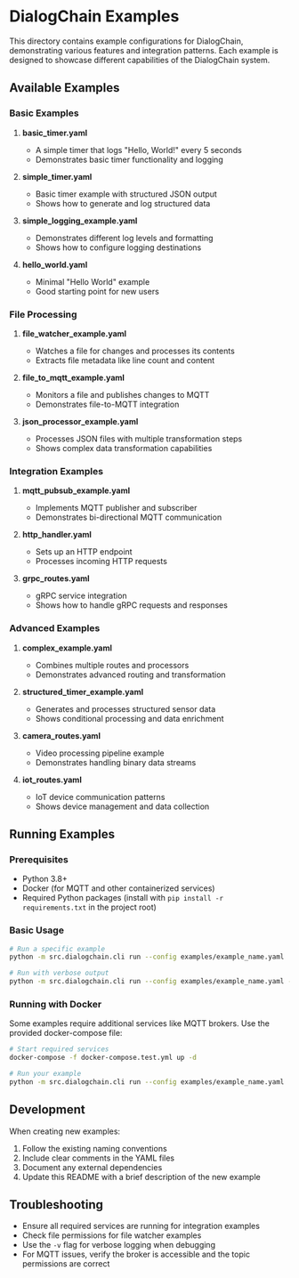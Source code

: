 # DialogChain Examples

This directory contains example configurations for DialogChain, demonstrating various features and integration patterns. Each example is designed to showcase different capabilities of the DialogChain system.

## Available Examples

### Basic Examples

1. **basic_timer.yaml**
   - A simple timer that logs "Hello, World!" every 5 seconds
   - Demonstrates basic timer functionality and logging

2. **simple_timer.yaml**
   - Basic timer example with structured JSON output
   - Shows how to generate and log structured data

3. **simple_logging_example.yaml**
   - Demonstrates different log levels and formatting
   - Shows how to configure logging destinations

4. **hello_world.yaml**
   - Minimal "Hello World" example
   - Good starting point for new users

### File Processing

1. **file_watcher_example.yaml**
   - Watches a file for changes and processes its contents
   - Extracts file metadata like line count and content

2. **file_to_mqtt_example.yaml**
   - Monitors a file and publishes changes to MQTT
   - Demonstrates file-to-MQTT integration

3. **json_processor_example.yaml**
   - Processes JSON files with multiple transformation steps
   - Shows complex data transformation capabilities

### Integration Examples

1. **mqtt_pubsub_example.yaml**
   - Implements MQTT publisher and subscriber
   - Demonstrates bi-directional MQTT communication

2. **http_handler.yaml**
   - Sets up an HTTP endpoint
   - Processes incoming HTTP requests

3. **grpc_routes.yaml**
   - gRPC service integration
   - Shows how to handle gRPC requests and responses

### Advanced Examples

1. **complex_example.yaml**
   - Combines multiple routes and processors
   - Demonstrates advanced routing and transformation

2. **structured_timer_example.yaml**
   - Generates and processes structured sensor data
   - Shows conditional processing and data enrichment

3. **camera_routes.yaml**
   - Video processing pipeline example
   - Demonstrates handling binary data streams

4. **iot_routes.yaml**
   - IoT device communication patterns
   - Shows device management and data collection

## Running Examples

### Prerequisites

- Python 3.8+
- Docker (for MQTT and other containerized services)
- Required Python packages (install with `pip install -r requirements.txt` in the project root)

### Basic Usage

```bash
# Run a specific example
python -m src.dialogchain.cli run --config examples/example_name.yaml

# Run with verbose output
python -m src.dialogchain.cli run --config examples/example_name.yaml -v
```

### Running with Docker

Some examples require additional services like MQTT brokers. Use the provided docker-compose file:

```bash
# Start required services
docker-compose -f docker-compose.test.yml up -d

# Run your example
python -m src.dialogchain.cli run --config examples/example_name.yaml
```

## Development

When creating new examples:

1. Follow the existing naming conventions
2. Include clear comments in the YAML files
3. Document any external dependencies
4. Update this README with a brief description of the new example

## Troubleshooting

- Ensure all required services are running for integration examples
- Check file permissions for file watcher examples
- Use the `-v` flag for verbose logging when debugging
- For MQTT issues, verify the broker is accessible and the topic permissions are correct
